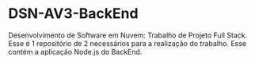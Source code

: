 # DSN-AV3-BackEnd
Desenvolvimento de Software em Nuvem: Trabalho de Projeto Full Stack. Esse é 1 repositório de 2 necessários para a realização do trabalho. Esse contém a aplicação Node.js do BackEnd.
